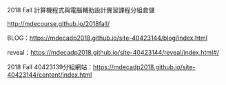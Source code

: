 2018 Fall 計算機程式與電腦輔助設計實習課程分組倉儲

http://mdecourse.github.io/2018fall/

BLOG：https://mdecadp2018.github.io/site-40423144/blog/index.html

reveal：https://mdecadp2018.github.io/site-40423144/reveal/index.html#/

2018 Fall 40423139分組網站：https://mdecadp2018.github.io/site-40423144/content/index.html
